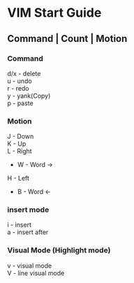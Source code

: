 # VIM Start Guide

## Command | Count | Motion

### Command

d/x - delete \
u - undo \
r - redo \
y - yank(Copy) \
p - paste

### Motion

J - Down \
K - Up \
L - Right

+ W - Word ->

H - Left

+ B - Word <-

### insert mode

i - insert \
a - insert after

### Visual Mode (Highlight mode)

v - visual mode \
V - line visual mode

